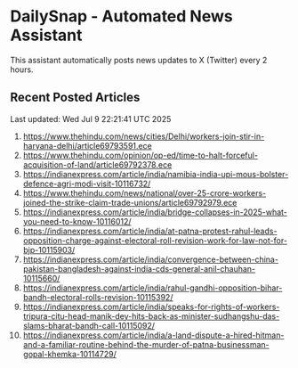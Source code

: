 # DailySnap - Automated News Assistant

This assistant automatically posts news updates to X (Twitter) every 2 hours.

## Recent Posted Articles

Last updated: Wed Jul  9 22:21:41 UTC 2025

1. https://www.thehindu.com/news/cities/Delhi/workers-join-stir-in-haryana-delhi/article69793591.ece
2. https://www.thehindu.com/opinion/op-ed/time-to-halt-forceful-acquisition-of-land/article69792378.ece
3. https://indianexpress.com/article/india/namibia-india-upi-mous-bolster-defence-agri-modi-visit-10116732/
4. https://www.thehindu.com/news/national/over-25-crore-workers-joined-the-strike-claim-trade-unions/article69792979.ece
5. https://indianexpress.com/article/india/bridge-collapses-in-2025-what-you-need-to-know-10116012/
6. https://indianexpress.com/article/india/at-patna-protest-rahul-leads-opposition-charge-against-electoral-roll-revision-work-for-law-not-for-bjp-10115903/
7. https://indianexpress.com/article/india/convergence-between-china-pakistan-bangladesh-against-india-cds-general-anil-chauhan-10115660/
8. https://indianexpress.com/article/india/rahul-gandhi-opposition-bihar-bandh-electoral-rolls-revision-10115392/
9. https://indianexpress.com/article/india/speaks-for-rights-of-workers-tripura-citu-head-manik-dey-hits-back-as-minister-sudhangshu-das-slams-bharat-bandh-call-10115092/
10. https://indianexpress.com/article/india/a-land-dispute-a-hired-hitman-and-a-familiar-routine-behind-the-murder-of-patna-businessman-gopal-khemka-10114729/
